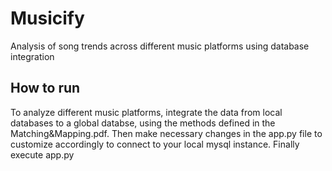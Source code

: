 # Musicify
Analysis of song trends across different music platforms using database integration

## How to run
To analyze different music platforms, integrate the data from local databases to a global databse, using the methods defined in the Matching&Mapping.pdf.
Then make necessary changes in the app.py file to customize accordingly to connect to your local mysql instance. Finally execute app.py
